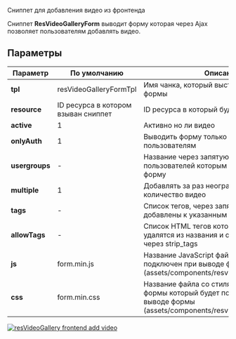 Сниппет для добавления видео из фронтенда

Сниппет **ResVideoGalleryForm** выводит форму которая через Ajax позволяет пользователям добавлять видео.

## Параметры

Параметр                | По умолчанию                               | Описание
------------------------|--------------------------------------------|---------------------------------------------
**tpl**                 | resVideoGalleryFormTpl                     | Имя чанка, который выступает как шаблон формы
**resource**            | ID ресурса в котором взыван сниппет        | ID ресурса в который будет добавлено видео
**active**              | 1                                          | Активно но ли видео
**onlyAuth**            | 1                                          | Выводить форму только авторизованным пользователям
**usergroups**          | -                                          | Название через запятую группы пользователей которым только выводить форму
**multiple**            | 1                                          | Добавлять за раз неограниченное количество видео
**tags**                | -                                          | Список тегов, через запятую, которые будут добавлены к указанным пользователем
**allowTags**           | -                                          | Список HTML тегов которые не будут удалятся из названия и описания видео через strip_tags
**js**                  | form.min.js                                | Название JavaScript файла который будет подключен при выводе формы (assets/components/resvideogallery/js/web/)
**css**                 | form.min.css                               | Название файла со стилями оформления формы который будет подключен при выводе формы (assets/components/resvideogallery/css/web/)

[![resVideoGallery frontend add video]()](https://www.youtube.com/watch?v=9qOR7CXAgl0)
